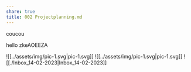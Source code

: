 ```yaml
---
share: true
title: 002 Projectplanning.md
---
```


coucou

hello
zkeAOEEZA






![[../assets/img/pic-1.svg|pic-1.svg]]
![[../assets/img/pic-1.svg|pic-1.svg]]
![[./Inbox_14-02-2023|Inbox_14-02-2023]]